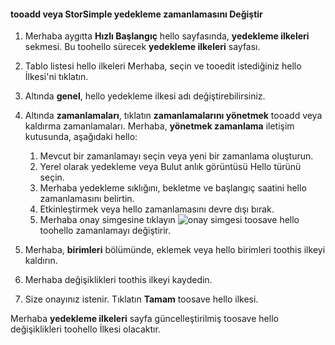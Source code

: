 
<!--author=SharS last changed: 9/15/15-->

#### <a name="tooadd-or-modify-a-storsimple-backup-schedule"></a>tooadd veya StorSimple yedekleme zamanlamasını Değiştir
1. Merhaba aygıtta **Hızlı Başlangıç** hello sayfasında, **yedekleme ilkeleri** sekmesi. Bu toohello sürecek **yedekleme ilkeleri** sayfası.
2. Tablo listesi hello ilkeleri Merhaba, seçin ve tooedit istediğiniz hello İlkesi'ni tıklatın.
3. Altında **genel**, hello yedekleme ilkesi adı değiştirebilirsiniz.
4. Altında **zamanlamaları**, tıklatın **zamanlamalarını yönetmek** tooadd veya kaldırma zamanlamaları. Merhaba, **yönetmek zamanlama** iletişim kutusunda, aşağıdaki hello:
   
   1. Mevcut bir zamanlamayı seçin veya yeni bir zamanlama oluşturun.
   2. Yerel olarak yedekleme veya Bulut anlık görüntüsü Hello türünü seçin.
   3. Merhaba yedekleme sıklığını, bekletme ve başlangıç saatini hello zamanlamasını belirtin.
   4. Etkinleştirmek veya hello zamanlamasını devre dışı bırak.
   5. Merhaba onay simgesine tıklayın ![onay simgesi](./media/storsimple-add-modify-backup-schedule/HCS_CheckIcon-include.png) toosave hello toohello zamanlamayı değiştirir.
5. Merhaba, **birimleri** bölümünde, eklemek veya hello birimleri toothis ilkeyi kaldırın.
6. Merhaba değişiklikleri toothis ilkeyi kaydedin.
7. Size onayınız istenir. Tıklatın **Tamam** toosave hello ilkesi.

Merhaba **yedekleme ilkeleri** sayfa güncelleştirilmiş toosave hello değişiklikleri toohello İlkesi olacaktır.

